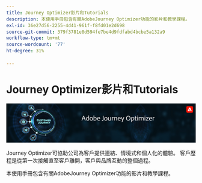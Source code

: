 ```yaml
---
title: Journey Optimizer影片和Tutorials
description: 本使用手冊包含有關AdobeJourney Optimizer功能的影片和教學課程。
exl-id: 36e27d56-2255-4d41-961f-f8fd01e2d698
source-git-commit: 379f3781e8d594fe7be4d9fdfabd4bcbe5a132a9
workflow-type: tm+mt
source-wordcount: '77'
ht-degree: 31%

---
```



# Journey Optimizer影片和Tutorials

![](./assets/ajo-banner.png)

Journey Optimizer可協助公司為客戶提供連結、情境式和個人化的體驗。 客戶歷程是從第一次接觸直至客戶離開，客戶與品牌互動的整個過程。 

本使用手冊包含有關AdobeJourney Optimizer功能的影片和教學課程。
